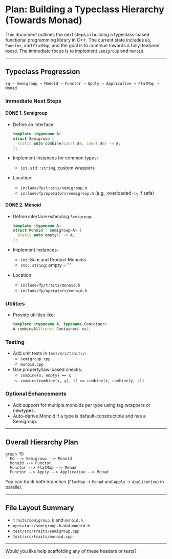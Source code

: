# Plan: Building a Typeclass Hierarchy (Towards Monad)

This document outlines the next steps in building a typeclass-based functional programming library in C++. The current state includes `Eq`, `Functor`, and `FlatMap`, and the goal is to continue towards a fully-featured `Monad`. The immediate focus is to implement `Semigroup` and `Monoid`.

---

## Typeclass Progression

```
Eq → Semigroup → Monoid → Functor → Apply → Applicative → FlatMap → Monad
```

### Immediate Next Steps

#### DONE 1. Semigroup

- Define an interface:
  ```cpp
  template <typename A>
  struct Semigroup {
    static auto combine(const A&, const A&) -> A;
  };
  ```

- Implement instances for common types:
  - `int`, `std::string`, custom wrappers
- Location:
  - `include/fp/traits/semigroup.h`
  - `include/fp/operators/semigroup.h` (e.g., overloaded `<>`, if safe)

#### DONE 2. Monoid

- Define interface extending `Semigroup`:
  ```cpp
  template <typename A>
  struct Monoid : Semigroup<A> {
    static auto empty() -> A;
  };
  ```

- Implement instances:
  - `int`: Sum and Product Monoids
  - `std::string`: empty = ""

- Location:
  - `include/fp/traits/monoid.h`
  - `include/fp/operators/monoid.h`

### Utilities

- Provide utilities like:
  ```cpp
  template <typename A, typename Container>
  A combineAll(const Container& xs);
  ```

### Testing

- Add unit tests in `test/src/traits/`:
  - `semigroup.cpp`
  - `monoid.cpp`
- Use property/law-based checks:
  - `combine(x, empty) == x`
  - `combine(combine(x, y), z) == combine(x, combine(y, z))`

### Optional Enhancements

- Add support for multiple monoids per type using tag wrappers or newtypes.
- Auto-derive Monoid if a type is default-constructible and has a Semigroup.

---

## Overall Hierarchy Plan

```mermaid
graph TD
  Eq --> Semigroup --> Monoid
  Monoid --> Functor
  Functor --> FlatMap --> Monad
  Functor --> Apply --> Applicative --> Monad
```

You can track both branches (`FlatMap` → `Monad` and `Apply` → `Applicative`) in parallel.

---

## File Layout Summary

- `traits/semigroup.h` and `monoid.h`
- `operators/semigroup.h` and `monoid.h`
- `test/src/traits/semigroup.cpp`
- `test/src/traits/monoid.cpp`

---

Would you like help scaffolding any of these headers or tests?
